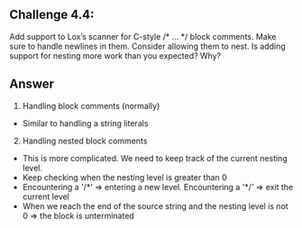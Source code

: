 ## Challenge 4.4:

Add support to Lox’s scanner for C-style /\* ... \*/ block comments. Make sure to handle newlines in them. Consider allowing them to nest. Is adding support for nesting more work than you expected? Why?

## Answer

1. Handling block comments (normally)

- Similar to handling a string literals

2. Handling nested block comments

- This is more complicated. We need to keep track of the current nesting level.
- Keep checking when the nesting level is greater than 0
- Encountering a '/\*' => entering a new level. Encountering a '\*/' => exit the current level
- When we reach the end of the source string and the nesting level is not 0 => the block is unterminated
